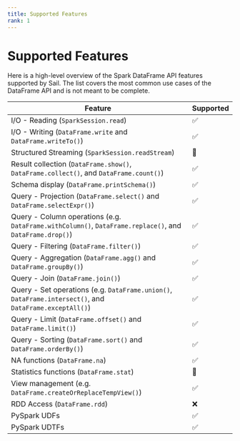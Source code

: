 ```yaml
---
title: Supported Features
rank: 1
---
```


# Supported Features

Here is a high-level overview of the Spark DataFrame API features supported by Sail.
The list covers the most common use cases of the DataFrame API and is not meant to be complete.

| Feature                                                                                                  | Supported          |
| -------------------------------------------------------------------------------------------------------- | ------------------ |
| I/O - Reading (`SparkSession.read`)                                                                      | :white_check_mark: |
| I/O - Writing (`DataFrame.write` and `DataFrame.writeTo()`)                                              | :white_check_mark: |
| Structured Streaming (`SparkSession.readStream`)                                                         | :construction:     |
| Result collection (`DataFrame.show()`, `DataFrame.collect()`, and `DataFrame.count()`)                   | :white_check_mark: |
| Schema display (`DataFrame.printSchema()`)                                                               | :white_check_mark: |
| Query - Projection (`DataFrame.select()` and `DataFrame.selectExpr()`)                                   | :white_check_mark: |
| Query - Column operations (e.g. `DataFrame.withColumn()`, `DataFrame.replace()`, and `DataFrame.drop()`) | :white_check_mark: |
| Query - Filtering (`DataFrame.filter()`)                                                                 | :white_check_mark: |
| Query - Aggregation (`DataFrame.agg()` and `DataFrame.groupBy()`)                                        | :white_check_mark: |
| Query - Join (`DataFrame.join()`)                                                                        | :white_check_mark: |
| Query - Set operations (e.g. `DataFrame.union()`, `DataFrame.intersect()`, and `DataFrame.exceptAll()`)  | :white_check_mark: |
| Query - Limit (`DataFrame.offset()` and `DataFrame.limit()`)                                             | :white_check_mark: |
| Query - Sorting (`DataFrame.sort()` and `DataFrame.orderBy()`)                                           | :white_check_mark: |
| NA functions (`DataFrame.na`)                                                                            | :white_check_mark: |
| Statistics functions (`DataFrame.stat`)                                                                  | :construction:     |
| View management (e.g. `DataFrame.createOrReplaceTempView()`)                                             | :white_check_mark: |
| RDD Access (`DataFrame.rdd`)                                                                             | :x:                |
| PySpark UDFs                                                                                             | :white_check_mark: |
| PySpark UDTFs                                                                                            | :white_check_mark: |
